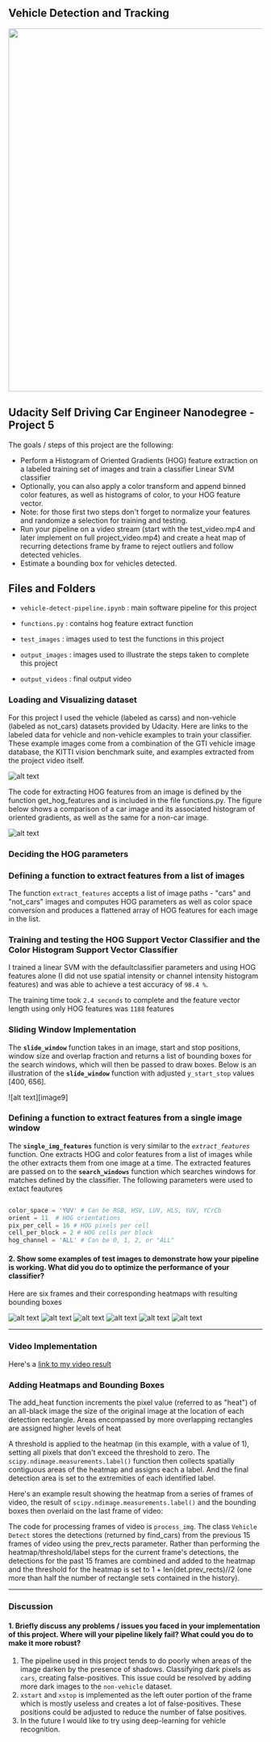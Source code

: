 [//]: # (Image References)
[image1]: ./output_images/data_visualization.png
[image2]: ./output_images/hog_visualization.png
[image3]: ./output_images/multiscale_detection_testimg1.png
[image4]: ./output_images/multiscale_detection_testimg1.png
[image5]: ./output_images/multiscale_detection_testimg1.png
[image6]: ./output_images/multiscale_detection_testimg1.png
[image7]: ./output_images/multiscale_detection_testimg1.png
[image8]: ./output_images/multiscale_detection_testimg1.png


## Vehicle Detection and Tracking

<p align="center"> 
<img src="./misc/project_vid.gif" width = "720">
</p>

## Udacity Self Driving Car Engineer Nanodegree - Project 5

The goals / steps of this project are the following:

* Perform a Histogram of Oriented Gradients (HOG) feature extraction on a labeled training set of images and train a classifier Linear SVM classifier
* Optionally, you can also apply a color transform and append binned color features, as well as histograms of color, to your HOG feature vector. 
* Note: for those first two steps don't forget to normalize your features and randomize a selection for training and testing.
* Run your pipeline on a video stream (start with the test_video.mp4 and later implement on full project_video.mp4) and create a heat map of recurring detections frame by frame to reject outliers and follow detected vehicles.
* Estimate a bounding box for vehicles detected.


## Files and Folders

* `vehicle-detect-pipeline.ipynb` : main software pipeline for this project 

* `functions.py`  : contains hog feature extract function

* `test_images` : images used to test the functions in this project

* `output_images` : images used to illustrate the steps taken to complete this project

* `output_videos` : final output video 

### Loading and Visualizing dataset
For this project I used the vehicle (labeled as carss) and non-vehicle (labeled as not_cars) datasets provided by Udacity. Here are links to the labeled data for vehicle and non-vehicle examples to train your classifier. These example images come from a combination of the GTI vehicle image database, the KITTI vision benchmark suite, and examples extracted from the project video itself.

![alt text][image1]

The code for extracting HOG features from an image is defined by the function get_hog_features and is included in the file functions.py. The figure below shows a comparison of a car image and its associated histogram of oriented gradients, as well as the same for a non-car image.

![alt text][image2]

### Deciding the HOG parameters


### Defining a function to extract features from a list of images
The function `extract_features` accepts a list of image paths - "cars" and "not_cars" images and computes HOG parameters as well as color space conversion and produces a flattened array of HOG features for each image in the list.

### Training and testing the HOG Support Vector Classifier and the Color Histogram Support Vector Classifier
I trained a linear SVM with the defaultclassifier parameters and using HOG features alone (I did not use spatial intensity or channel intensity histogram features) and was able to achieve a test accuracy of `98.4 %`.

The training time took `2.4 seconds` to complete and the feature vector length using only HOG features was `1188` features

### Sliding Window Implementation
The **`slide_window`** function takes in an image, start and stop positions, window size and overlap fraction and returns a list of bounding boxes for the search windows, which will then be passed to draw boxes. Below is an illustration of the **`slide_window`** function with adjusted `y_start_stop` values [400, 656].

![alt text][image9]

### Defining a function to extract features from a single image window
The **`single_img_features`** function is very similar to the *`extract_features`* function. One extracts HOG and color features from a list of images while the other extracts them from one image at a time. The extracted features are passed on to the **`search_windows`** function which searches windows for matches defined by the classifier. The following parameters were used to extact feautures

```python

color_space = 'YUV' # Can be RGB, HSV, LUV, HLS, YUV, YCrCb
orient = 11  # HOG orientations
pix_per_cell = 16 # HOG pixels per cell
cell_per_block = 2 # HOG cells per block
hog_channel = 'ALL' # Can be 0, 1, 2, or "ALL"
```

#### 2. Show some examples of test images to demonstrate how your pipeline is working.  What did you do to optimize the performance of your classifier?

Here are six frames and their corresponding heatmaps with resulting bounding boxes

![alt text][image3]
![alt text][image4]
![alt text][image5]
![alt text][image6]
![alt text][image7]
![alt text][image8]

---
### Video Implementation

Here's a [link to my video result](./output_videos/project_video.mp4)

### Adding Heatmaps and Bounding Boxes
The add_heat function increments the pixel value (referred to as "heat") of an all-black image the size of the original image at the location of each detection rectangle. Areas encompassed by more overlapping rectangles are assigned higher levels of heat


A threshold is applied to the heatmap (in this example, with a value of 1), setting all pixels that don't exceed the threshold to zero.
The `scipy.ndimage.measurements.label()` function then collects spatially contiguous areas of the heatmap and assigns each a label.
And the final detection area is set to the extremities of each identified label.

Here's an example result showing the heatmap from a series of frames of video, the result of `scipy.ndimage.measurements.label()` and the bounding boxes then overlaid on the last frame of video:

The code for processing frames of video is `process_img`. The class `Vehicle Detect` stores the detections (returned by find_cars) from the previous 15 frames of video using the prev_rects parameter. Rather than performing the heatmap/threshold/label steps for the current frame's detections, the detections for the past 15 frames are combined and added to the heatmap and the threshold for the heatmap is set to 1 + len(det.prev_rects)//2 (one more than half the number of rectangle sets contained in the history).

---

### Discussion

#### 1. Briefly discuss any problems / issues you faced in your implementation of this project.  Where will your pipeline likely fail?  What could you do to make it more robust?

1. The pipeline used in this project tends to do poorly when areas of the image darken by the presence of shadows. Classifying dark pixels as `cars`, creating false-positives. This issue could be resolved by adding more dark images to the `non-vehicle` dataset.
2. `xstart` and `xstop` is implemented as the left outer portion of the frame which is mostly useless and creates a lot of false-positives. These positions could be adjusted to reduce the number of false positives.
3. In the future I would like to try using deep-learning for vehicle recognition.

